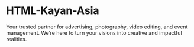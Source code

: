 # HTML-Kayan-Asia
Your trusted partner for advertising, photography, video editing, and event management. We’re here to turn your visions into creative and impactful realities.
